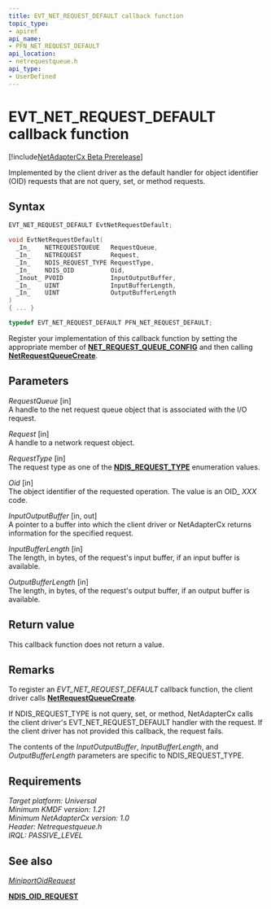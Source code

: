 ```yaml
---
title: EVT_NET_REQUEST_DEFAULT callback function
topic_type:
- apiref
api_name:
- PFN_NET_REQUEST_DEFAULT
api_location:
- netrequestqueue.h
api_type:
- UserDefined
---
```


# EVT_NET_REQUEST_DEFAULT callback function


[!include[NetAdapterCx Beta Prerelease](../netcx-beta-prerelease.md)]

Implemented by the client driver as the default handler for object identifier (OID) requests that are not query, set, or method requests.

Syntax
------

```cpp
EVT_NET_REQUEST_DEFAULT EvtNetRequestDefault;

void EvtNetRequestDefault(
  _In_    NETREQUESTQUEUE   RequestQueue,
  _In_    NETREQUEST        Request,
  _In_    NDIS_REQUEST_TYPE RequestType,
  _In_    NDIS_OID          Oid,
  _Inout_ PVOID             InputOutputBuffer,
  _In_    UINT              InputBufferLength,
  _In_    UINT              OutputBufferLength
)
{ ... }

typedef EVT_NET_REQUEST_DEFAULT PFN_NET_REQUEST_DEFAULT;
```

Register your implementation of this callback function by setting the appropriate member of [**NET_REQUEST_QUEUE_CONFIG**](net-request-queue-config.md) and then calling [**NetRequestQueueCreate**](netrequestqueuecreate.md).

Parameters
----------

*RequestQueue* [in]  
A handle to the net request queue object that is associated with the I/O request.

*Request* [in]  
A handle to a network request object.

*RequestType* [in]  
The request type as one of the [**NDIS_REQUEST_TYPE**](https://msdn.microsoft.com/library/windows/hardware/ff567250) enumeration values.

*Oid* [in]  
The object identifier of the requested operation. The value is an OID_ *XXX* code.

*InputOutputBuffer* [in, out]  
A pointer to a buffer into which the client driver or NetAdapterCx returns information for the specified request.

*InputBufferLength* [in]  
The length, in bytes, of the request's input buffer, if an input buffer is available.

*OutputBufferLength* [in]  
The length, in bytes, of the request's output buffer, if an output buffer is available.

Return value
------------

This callback function does not return a value.

Remarks
-------

To register an *EVT_NET_REQUEST_DEFAULT* callback function, the client driver calls [**NetRequestQueueCreate**](netrequestqueuecreate.md).

If NDIS_REQUEST_TYPE is not query, set, or method, NetAdapterCx calls the client driver's EVT_NET_REQUEST_DEFAULT handler with the request. If the client driver has not provided this callback, the request fails.

The contents of the *InputOutputBuffer*, *InputBufferLength*, and *OutputBufferLength* parameters are specific to NDIS_REQUEST_TYPE.

Requirements
------------
_Target platform: Universal_  
_Minimum KMDF version: 1.21_  
_Minimum NetAdapterCx version: 1.0_  
_Header: Netrequestqueue.h_  
_IRQL: PASSIVE_LEVEL_

## See also

[*MiniportOidRequest*](https://msdn.microsoft.com/library/windows/hardware/ff559416)

[**NDIS_OID_REQUEST**](https://msdn.microsoft.com/library/windows/hardware/ff566710)
